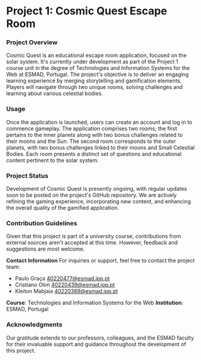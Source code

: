 # Project 1: Cosmic Quest Escape Room
### Project Overview

Cosmic Quest is an educational escape room application, focused on the solar system. It's currently under development as part of the Project 1 course unit in the degree of Technologies and Information Systems for the Web at ESMAD, Portugal. The project's objective is to deliver an engaging learning experience by merging storytelling and gamification elements. Players will navigate through two unique rooms, solving challenges and learning about various celestial bodies.

### Usage

Once the application is launched, users can create an account and log in to commence gameplay. The application comprises two rooms; the first pertains to the inner planets along with two bonus challenges related to their moons and the Sun. The second room corresponds to the outer planets, with two bonus challenges linked to their moons and Small Celestial Bodies. Each room presents a distinct set of questions and educational content pertinent to the solar system.

### Project Status

Development of Cosmic Quest is presently ongoing, with regular updates soon to be posted on the project's GitHub repository. We are actively refining the gaming experience, incorporating new content, and enhancing the overall quality of the gamified application.

### Contribution Guidelines

Given that this project is part of a university course, contributions from external sources aren't accepted at this time. However, feedback and suggestions are most welcome.

**Contact Information**
For inquiries or support, feel free to contact the project team:

- Paulo Graça	[40220477@esmad.ipp.pt](mailto:40220477@esmad.ipp.pt)
- Cristiano Olim	[40220439@esmad.ipp.pt](mailto:40220439@esmad.ipp.pt)
- Kleiton Mabjaia	[40220369@esmad.ipp.pt](mailto:40220369@esmad.ipp.pt)

**Course**: Technologies and Information Systems for the Web
**Institution**: ESMAD, Portugal

### Acknowledgments
Our gratitude extends to our professors, colleagues, and the ESMAD faculty for their invaluable support and guidance throughout the development of this project.
